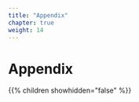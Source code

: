 ```yaml
---
title: "Appendix"
chapter: true
weight: 14
---
```

# Appendix


{{% children showhidden="false" %}}
